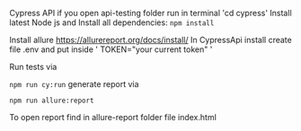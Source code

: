Cypress API
if you open api-testing folder
run in terminal
'cd cypress'
Install latest Node js
and Install all dependencies:
`npm install`

Install allure
https://allurereport.org/docs/install/
In CypressApi install create file
.env
and put inside
' TOKEN="your current token" '

Run tests via

`npm run cy:run`
generate report via

`npm run allure:report`

To open report find in allure-report folder file index.html
